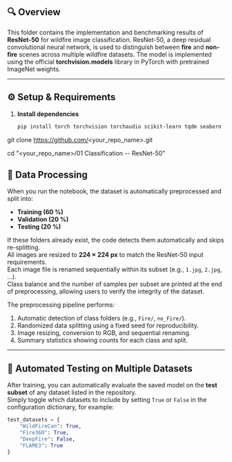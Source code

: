 ## 🔍 Overview
This folder contains the implementation and benchmarking results of **ResNet-50** for wildfire image classification. ResNet-50, a deep residual convolutional neural network, is used to distinguish between **fire** and **non-fire** scenes across multiple wildfire datasets. The model is implemented using the official **torchvision.models** library in PyTorch with pretrained ImageNet weights.  

---

## ⚙️ Setup & Requirements
1. **Install dependencies**
   ```bash
   pip install torch torchvision torchaudio scikit-learn tqdm seaborn pillow matplotlib


git clone https://github.com/<your_repo_name>.git

cd "<your_repo_name>/01 Classification -- ResNet-50"


## 🧩 Data Processing

When you run the notebook, the dataset is automatically preprocessed and split into:

- **Training (60 %)**
- **Validation (20 %)**
- **Testing (20 %)**

If these folders already exist, the code detects them automatically and skips re-splitting.  
All images are resized to **224 × 224 px** to match the ResNet-50 input requirements.  
Each image file is renamed sequentially within its subset (e.g., `1.jpg`, `2.jpg`, …).  
Class balance and the number of samples per subset are printed at the end of preprocessing, allowing users to verify the integrity of the dataset.

The preprocessing pipeline performs:
1. Automatic detection of class folders (e.g., `Fire/`, `no_Fire/`).
2. Randomized data splitting using a fixed seed for reproducibility.
3. Image resizing, conversion to RGB, and sequential renaming.
4. Summary statistics showing counts for each class and split.


---

## 🧪 Automated Testing on Multiple Datasets

After training, you can automatically evaluate the saved model on the **test subset** of any dataset listed in the repository.  
Simply toggle which datasets to include by setting `True` or `False` in the configuration dictionary, for example:

```python
test_datasets = {
    "WildFireCan": True,
    "Fire360": True,
    "DeepFire": False,
    "FLAME3": True
}
